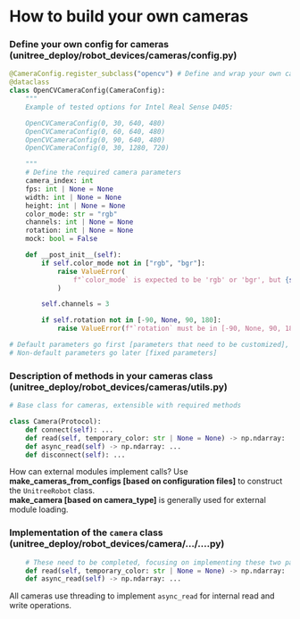 # How to build your own cameras

### Define your own config for cameras (unitree_deploy/robot_devices/cameras/config.py)

```python
@CameraConfig.register_subclass("opencv") # Define and wrap your own cameras. Here use def __init__(self, config: OpenCVCameraConfig):
@dataclass
class OpenCVCameraConfig(CameraConfig):
    """
    Example of tested options for Intel Real Sense D405:

    OpenCVCameraConfig(0, 30, 640, 480)
    OpenCVCameraConfig(0, 60, 640, 480)
    OpenCVCameraConfig(0, 90, 640, 480)
    OpenCVCameraConfig(0, 30, 1280, 720)

    """
    # Define the required camera parameters
    camera_index: int
    fps: int | None = None
    width: int | None = None
    height: int | None = None
    color_mode: str = "rgb"
    channels: int | None = None
    rotation: int | None = None
    mock: bool = False

    def __post_init__(self):
        if self.color_mode not in ["rgb", "bgr"]:
            raise ValueError(
                f"`color_mode` is expected to be 'rgb' or 'bgr', but {self.color_mode} is provided."
            )

        self.channels = 3

        if self.rotation not in [-90, None, 90, 180]:
            raise ValueError(f"`rotation` must be in [-90, None, 90, 180] (got {self.rotation})")

# Default parameters go first [parameters that need to be customized],
# Non-default parameters go later [fixed parameters]
```

### Description of methods in your cameras class (unitree_deploy/robot_devices/cameras/utils.py)

```python
# Base class for cameras, extensible with required methods

class Camera(Protocol):
    def connect(self): ...
    def read(self, temporary_color: str | None = None) -> np.ndarray: ...   # Single-threaded reading
    def async_read(self) -> np.ndarray: ...                                 # Multi-threaded
    def disconnect(self): ...
```

How can external modules implement calls? Use **make_cameras_from_configs [based on configuration files]** to construct the `UnitreeRobot` class.  
**make_camera [based on camera_type]** is generally used for external module loading.

### Implementation of the `camera` class (unitree_deploy/robot_devices/camera/.../....py)

```python
    # These need to be completed, focusing on implementing these two parts
    def read(self, temporary_color: str | None = None) -> np.ndarray: ...   # Single-threaded reading
    def async_read(self) -> np.ndarray: ...                                 # Multi-threaded
```

All cameras use threading to implement `async_read` for internal read and write operations.
